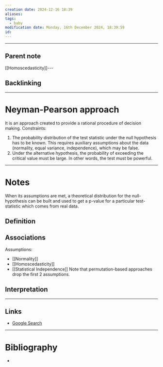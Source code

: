 ```yaml
---
creation date: 2024-12-16 18:39
aliases: 
tags:
  - baby
modification date: Monday, 16th December 2024, 18:39:59
id:
---
```

---

## Parent note
[[Homoscedasticity]]---
## Backlinking


---
# Neyman-Pearson approach
It is an approach created to provide a rational procedure of decision making. 
Constraints: 
1. The probability distribution of the test statistic under the null hypothesis has to be known. This requires auxiliary assumptions about the data (normality, equal variance, independence), which may be false. 
2. Under the alternative hypothesis, the probability of exceeding the critical value must be large. In other words, the test must be powerful.

---
# Notes
When its assumptions are met, a theoretical distribution for the null-hypothesis can be built and used to get a p-value for a particular test-statistic which comes from real data.
## Definition

## Associations
Assumptions:
+ [[Normality]]
+ [[Homoscedasticity]]
+ [[Statistical Independence]]
Note that permutation-based approaches drop the first 2 assumptions. 
## Interpretation

---
## Links
- [Google Search](https://www.google.com/search?q=Neyman-Pearson+approach)

---
# Bibliography
+ 